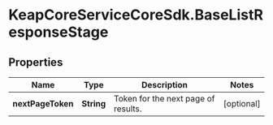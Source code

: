 # KeapCoreServiceCoreSdk.BaseListResponseStage

## Properties

Name | Type | Description | Notes
------------ | ------------- | ------------- | -------------
**nextPageToken** | **String** | Token for the next page of results. | [optional] 


